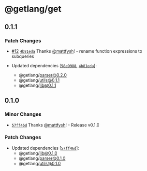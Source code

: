 # @getlang/get

## 0.1.1

### Patch Changes

- [#12](https://github.com/getlang-dev/get/pull/12) [`4b81eda`](https://github.com/getlang-dev/get/commit/4b81eda1e71727f59fe7a0d26abde186ed78c876) Thanks [@mattfysh](https://github.com/mattfysh)! - rename function expressions to subqueries

- Updated dependencies [[`58e9988`](https://github.com/getlang-dev/get/commit/58e99887e39956ee1e3eaf669cb92fbfa188a022), [`4b81eda`](https://github.com/getlang-dev/get/commit/4b81eda1e71727f59fe7a0d26abde186ed78c876)]:
  - @getlang/parser@0.2.0
  - @getlang/utils@0.1.1
  - @getlang/lib@0.1.1

## 0.1.0

### Minor Changes

- [`57ff46d`](https://github.com/getlang-dev/get/commit/57ff46d904484e3277ee7a8481cdf4cee4c3deb2) Thanks [@mattfysh](https://github.com/mattfysh)! - Release v0.1.0

### Patch Changes

- Updated dependencies [[`57ff46d`](https://github.com/getlang-dev/get/commit/57ff46d904484e3277ee7a8481cdf4cee4c3deb2)]:
  - @getlang/lib@0.1.0
  - @getlang/parser@0.1.0
  - @getlang/utils@0.1.0
